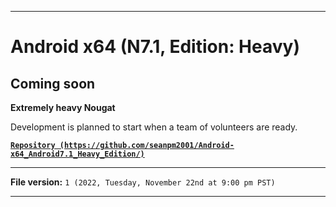 
***

# Android x64 (N7.1, Edition: Heavy)

## Coming soon

**Extremely heavy Nougat**

Development is planned to start when a team of volunteers are ready.

**[`Repository (https://github.com/seanpm2001/Android-x64_Android7.1_Heavy_Edition/)`](https://github.com/seanpm2001/Android-x64_Android7.1_Heavy_Edition/)**

***

**File version:** `1 (2022, Tuesday, November 22nd at 9:00 pm PST)`

***
